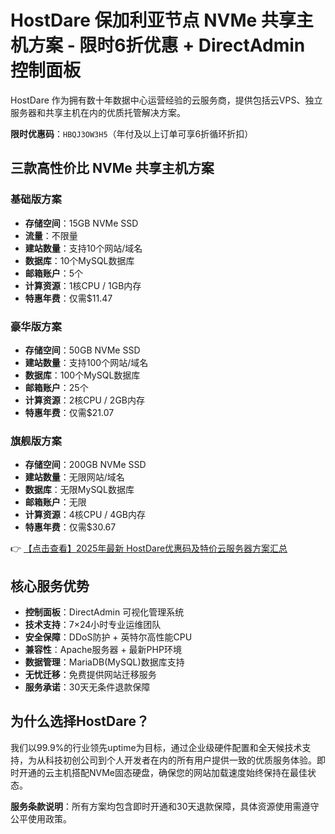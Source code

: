 # HostDare 保加利亚节点 NVMe 共享主机方案 - 限时6折优惠 + DirectAdmin 控制面板

HostDare 作为拥有数十年数据中心运营经验的云服务商，提供包括云VPS、独立服务器和共享主机在内的优质托管解决方案。

**限时优惠码**：`HBQJ3OW3H5`（年付及以上订单可享6折循环折扣）

## 三款高性价比 NVMe 共享主机方案

### 基础版方案
- **存储空间**：15GB NVMe SSD
- **流量**：不限量
- **建站数量**：支持10个网站/域名
- **数据库**：10个MySQL数据库
- **邮箱账户**：5个
- **计算资源**：1核CPU / 1GB内存
- **特惠年费**：仅需$11.47

### 豪华版方案
- **存储空间**：50GB NVMe SSD
- **建站数量**：支持100个网站/域名
- **数据库**：100个MySQL数据库
- **邮箱账户**：25个
- **计算资源**：2核CPU / 2GB内存
- **特惠年费**：仅需$21.07

### 旗舰版方案
- **存储空间**：200GB NVMe SSD
- **建站数量**：无限网站/域名
- **数据库**：无限MySQL数据库
- **邮箱账户**：无限
- **计算资源**：4核CPU / 4GB内存
- **特惠年费**：仅需$30.67

👉 [【点击查看】2025年最新 HostDare优惠码及特价云服务器方案汇总](https://bit.ly/hostdare)

## 核心服务优势
- **控制面板**：DirectAdmin 可视化管理系统
- **技术支持**：7×24小时专业运维团队
- **安全保障**：DDoS防护 + 英特尔高性能CPU
- **兼容性**：Apache服务器 + 最新PHP环境
- **数据管理**：MariaDB(MySQL)数据库支持
- **无忧迁移**：免费提供网站迁移服务
- **服务承诺**：30天无条件退款保障

## 为什么选择HostDare？
我们以99.9%的行业领先uptime为目标，通过企业级硬件配置和全天候技术支持，为从科技初创公司到个人开发者在内的所有用户提供一致的优质服务体验。即时开通的云主机搭配NVMe固态硬盘，确保您的网站加载速度始终保持在最佳状态。

**服务条款说明**：所有方案均包含即时开通和30天退款保障，具体资源使用需遵守公平使用政策。
